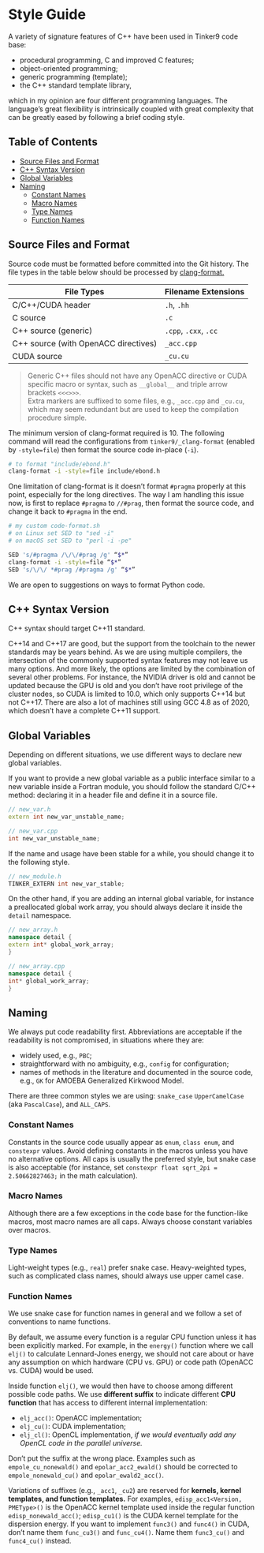# Style Guide
A variety of signature features of C++ have been used in Tinker9 code base:
- procedural programming, C and improved C features;
- object-oriented programming;
- generic programming (template);
- the C++ standard template library,

which in my opinion are four different programming languages. The language’s
great flexibility is intrinsically coupled with great complexity that can be
greatly eased by following a brief coding style.

## Table of Contents
- [Source Files and Format](#format)
- [C++ Syntax Version](#cpp.ver)
- [Global Variables](#glob.var)
- [Naming](#name)
   - [Constant Names](#name.const)
   - [Macro Names](#name.macro)
   - [Type Names](#name.type)
   - [Function Names](#name.func)

<a name='format'></a>
## Source Files and Format
Source code must be formatted before committed into the Git history. The file
types in the table below should be processed by
[clang-format.](https://clang.llvm.org/docs/ClangFormat.html)

| File Types | Filename Extensions |
|------------|---------------------|
| C/C++/CUDA header                    | `.h`, `.hh`           |
| C source                             | `.c`                  |
| C++ source (generic)                 | `.cpp`, `.cxx`, `.cc` |
| C++ source (with OpenACC directives) | `_acc.cpp`            |
| CUDA source                          | `_cu.cu`              |

> Generic C++ files should not have any OpenACC directive or CUDA specific macro
> or syntax, such as `__global__` and triple arrow brackets `<<<>>>`.
> <br>
> Extra markers are suffixed to some files, e.g., `_acc.cpp` and `_cu.cu`, which
> may seem redundant but are used to keep the compilation procedure simple.

The minimum version of clang-format required is 10. The following command will
read the configurations from `tinker9/_clang-format` (enabled by `-style=file`)
then format the source code in-place (`-i`).

```bash
# to format "include/ebond.h"
clang-format -i -style=file include/ebond.h
```

One limitation of clang-format is it doesn’t format `#pragma` properly at this
point, especially for the long directives. The way I am handling this issue now,
is first to replace `#pragma` to `//#prag`, then format the source code, and
change it back to `#pragma` in the end.

```bash
# my custom code-format.sh
# on Linux set SED to "sed -i"
# on macOS set SED to "perl -i -pe"

SED 's/#pragma /\/\/#prag /g' “$*”
clang-format -i -style=file “$*”
SED 's/\/\/ *#prag /#pragma /g' “$*”
```

We are open to suggestions on ways to format Python code.

<a name='cpp.ver'></a>
## C++ Syntax Version
C++ syntax should target C++11 standard.

C++14 and C++17 are good, but the support from the toolchain to the newer
standards may be years behind. As we are using multiple compilers, the
intersection of the commonly supported syntax features may not leave us many
options. And more likely, the options are limited by the combination of several
other problems. For instance, the NVIDIA driver is old and cannot be updated
because the GPU is old and you don’t have root privilege of the cluster nodes,
so CUDA is limited to 10.0, which only supports C++14 but not C++17. There are
also a lot of machines still using GCC 4.8 as of 2020, which doesn’t have a
complete C++11 support.

<a name='glob.var'></a>
## Global Variables
Depending on different situations, we use different ways to declare new global
variables.

If you want to provide a new global variable as a public interface similar to a
new variable inside a Fortran module, you should follow the standard C/C++
method: declaring it in a header file and define it in a source file.

```cpp
// new_var.h
extern int new_var_unstable_name;

// new_var.cpp
int new_var_unstable_name;
```

If the name and usage have been stable for a while, you should change it to the
following style.

```cpp
// new_module.h
TINKER_EXTERN int new_var_stable;
```

On the other hand, if you are adding an internal global variable, for instance a
preallocated global work array, you should always declare it inside the `detail`
namespace.

```cpp
// new_array.h
namespace detail {
extern int* global_work_array;
}

// new_array.cpp
namespace detail {
int* global_work_array;
}
```

<a name='name'></a>
## Naming
We always put code readability first. Abbreviations are acceptable if the
readability is not compromised, in situations where they are:
- widely used, e.g., `PBC`;
- straightforward with no ambiguity, e.g., `config` for configuration;
- names of methods in the literature and documented in the source code, e.g.,
  `GK` for AMOEBA Generalized Kirkwood Model.

There are three common styles we are using: `snake_case` `UpperCamelCase` (aka
`PascalCase`), and `ALL_CAPS`.

<a name='name.const'></a>
### Constant Names
Constants in the source code usually appear as `enum`, `class enum`, and
`constexpr` values. Avoid defining constants in the macros unless you have no
alternative options. All caps is usually the preferred style, but snake case is
also acceptable (for instance, set `constexpr float sqrt_2pi = 2.50662827463;`
in the math calculation).

<a name='name.macro'></a>
### Macro Names
Although there are a few exceptions in the code base for the function-like
macros, most macro names are all caps. Always choose constant variables over
macros.

<a name='name.type'></a>
### Type Names
Light-weight types (e.g., `real`) prefer snake case. Heavy-weighted types, such
as complicated class names, should always use upper camel case.

<a name='name.func'></a>
### Function Names
We use snake case for function names in general and we follow a set of
conventions to name functions.

By default, we assume every function is a regular CPU function unless it has
been explicitly marked. For example, in the `energy()` function where we call
`elj()` to calculate Lennard-Jones energy, we should not care about or have any
assumption on which hardware (CPU vs. GPU) or code path (OpenACC vs. CUDA) would
be used.

Inside function `elj()`, we would then have to choose among different possible
code paths. We use **different suffix** to indicate different **CPU function**
that has access to different internal implementation:
- `elj_acc()`: OpenACC implementation;
- `elj_cu()`: CUDA implementation;
- `elj_cl()`: OpenCL implementation, *if we would eventually add any OpenCL code
  in the parallel universe.*

Don’t put the suffix at the wrong place. Examples such as `empole_cu_nonewald()`
and `epolar_acc2_ewald()` should be corrected to `empole_nonewald_cu()` and
`epolar_ewald2_acc()`.

Variations of suffixes (e.g., `_acc1`, `_cu2`) are reserved for **kernels,
kernel templates, and function templates.** For examples, `edisp_acc1<Version,
PMEType>()` is the OpenACC kernel template used inside the regular function
`edisp_nonewald_acc()`; `edisp_cu1()` is the CUDA kernel template for the
dispersion energy. If you want to implement `func3()` and `func4()` in CUDA,
don’t name them `func_cu3()` and `func_cu4()`. Name them `func3_cu()` and
`func4_cu()` instead.
